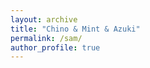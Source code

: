 ```yaml
---
layout: archive
title: "Chino & Mint & Azuki"
permalink: /sam/
author_profile: true
---
```


<!--  -->

<object data="/images/2023-1.jpeg" type="image/jpeg" width="100px" height="75px"></object>
<object data="/images/2023-2.jpeg" type="image/jpeg" width="100px" height="75px"></object>
<object data="/images/2023-3.jpeg" type="image/jpeg" width="100px" height="75px"></object>
